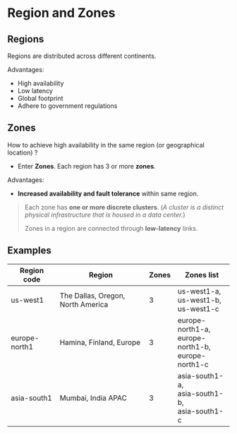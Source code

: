 # Region and Zones

## Regions

Regions are distributed across different continents.

Advantages:

- High availability
- Low latency
- Global footprint
- Adhere to government regulations

## Zones

How to achieve high availability in the same region (or geographical location) ?

- Enter **Zones**.
  Each region has 3 or more **zones**.

Advantages:

- **Increased availability and fault tolerance** within same region.

> Each zone has **one or more discrete clusters**. (*A cluster is a distinct physical infrastructure that is housed in a data center.*)
>
> Zones in a region are connected through **low-latency** links.

## Examples

| Region code   | Region                            | Zones | Zones list                                                  |
| ------------- | --------------------------------- | ----- | ----------------------------------------------------------- |
| us-west1      | The Dallas, Oregon, North America | 3     | us-west1-a,<br />us-west1-b,<br />us-west1-c                |
| europe-north1 | Hamina, Finland, Europe           | 3     | europe-north1-a,<br />europe-north1-b,<br />europe-north1-c |
| asia-south1   | Mumbai, India APAC                | 3     | asia-south1-a,<br />asia-south1-b,<br />asia-south1-c       |


